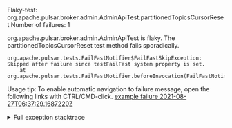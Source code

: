         
Flaky-test: org.apache.pulsar.broker.admin.AdminApiTest.partitionedTopicsCursorReset
Number of failures: 1

org.apache.pulsar.broker.admin.AdminApiTest is flaky. The partitionedTopicsCursorReset test method fails sporadically.

```
org.apache.pulsar.tests.FailFastNotifier$FailFastSkipException: Skipped after failure since testFailFast system property is set.
	at org.apache.pulsar.tests.FailFastNotifier.beforeInvocation(FailFastNotifier.java:88)

```

Usage tip: To enable automatic navigation to failure message, open the following links with CTRL/CMD-click.
[example failure 2021-08-27T06:37:29.1687220Z](https://github.com/apache/pulsar/runs/3440411059?check_suite_focus=true#step:9:1505)


<details>
<summary>Full exception stacktrace</summary>
<code><pre>
org.apache.pulsar.tests.FailFastNotifier$FailFastSkipException: Skipped after failure since testFailFast system property is set.
	at org.apache.pulsar.tests.FailFastNotifier.beforeInvocation(FailFastNotifier.java:88)

</pre></code>
</details>


